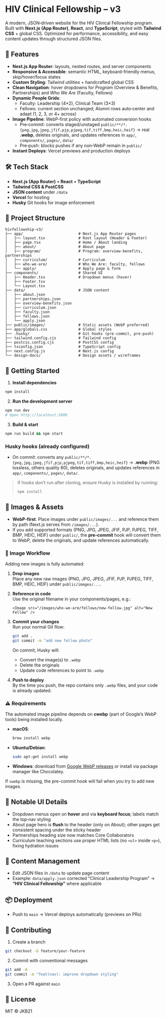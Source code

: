# HIV Clinical Fellowship – v3

A modern, JSON‑driven website for the HIV Clinical Fellowship program. Built with **Next.js (App Router)**, **React**, and **TypeScript**, styled with **Tailwind CSS** + global CSS. Optimized for performance, accessibility, and easy content updates through structured JSON files.

## 🚀 Features

- **Next.js App Router**: layouts, nested routes, and server components
- **Responsive & Accessible**: semantic HTML, keyboard-friendly menus, skip/hover/focus states
- **Custom Styling**: Tailwind utilities + handcrafted global CSS
- **Clean Navigation**: hover dropdowns for _Program_ (Overview & Benefits, Partnerships) and _Who We Are_ (Faculty, Fellows)
- **Dynamic People Grids**:
  - Faculty: Leadership (4×2), Clinical Team (3×3)
  - Fellows: current section unchanged; Alumni rows auto‑center and adapt (1, 2, 3, or 4+ across)
- **Image Pipeline**: WebP‑first policy with automated conversion hooks
  - Pre‑commit: converts staged/unstaged `public/**/*.{png,jpg,jpeg,jfif,pjp,pjpeg,tif,tiff,bmp,heic,heif}` → real **.webp**, deletes originals, and updates references in `app/`, `components/`, `pages/`, `data/`
  - Pre‑push: blocks pushes if any non‑WebP remain in `public/`
- **Instant Deploys**: Vercel previews and production deploys

## 🛠 Tech Stack

- **Next.js (App Router)** • **React** • **TypeScript**
- **Tailwind CSS & PostCSS**
- **JSON content** under `/data`
- **Vercel** for hosting
- **Husky** Git hooks for image enforcement

## 📁 Project Structure

```
hivfellowship-v3/
├── app/                         # Next.js App Router pages
│   ├── layout.tsx               # Root layout (Header & Footer)
│   ├── page.tsx                 # Home / About landing
│   ├── about/                   # About page
│   ├── program/                 # Program: overview-benefits, partnerships
│   ├── curriculum/              # Curriculum
│   ├── who-we-are/              # Who We Are: faculty, fellows
│   └── apply/                   # Apply page & form
├── components/                  # Shared UI
│   ├── Header.tsx               # Dropdown menus (hover)
│   ├── Footer.tsx
│   └── Layout.tsx
├── data/                        # JSON content
│   ├── about.json
│   ├── partnerships.json
│   ├── overview-benefits.json
│   ├── curriculum.json
│   ├── faculty.json
│   ├── fellows.json
│   └── apply.json
├── public/images/               # Static assets (WebP preferred)
├── app/globals.css              # Global styles
├── .husky/                      # Git hooks (pre-commit, pre-push)
├── tailwind.config.cjs          # Tailwind config
├── postcss.config.cjs           # PostCSS config
├── tsconfig.json                # TypeScript config
├── next.config.js               # Next.js config
└── design-docs/                 # Design assets / wireframes
```

## 🔧 Getting Started

1) **Install dependencies**
```bash
npm install
```

2) **Run the development server**
```bash
npm run dev
# Open http://localhost:3000
```

3) **Build & start**
```bash
npm run build && npm start
```

### Husky hooks (already configured)
- On commit: converts any `public/**/*.{png,jpg,jpeg,jfif,pjp,pjpeg,tif,tiff,bmp,heic,heif}` → **.webp** (PNG lossless, others quality 80), deletes originals, and updates references in `app/`, `components/`, `pages/`, `data/`.

> If hooks don’t run after cloning, ensure Husky is installed by running:
> ```bash
> npm install
> ```

## 📸 Images & Assets

- **WebP‑first**. Place images under `public/images/...` and reference them by path (Next.js serves from `/images/...`).
- If you add supported formats (PNG, JPG, JPEG, JFIF, PJP, PJPEG, TIFF, BMP, HEIC, HEIF) under `public/`, the **pre‑commit** hook will convert them to WebP, delete the originals, and update references automatically.

### 🔄 Image Workflow

Adding new images is fully automated:

1. **Drop images**  
   Place any new raw images (PNG, JPG, JPEG, JFIF, PJP, PJPEG, TIFF, BMP, HEIC, HEIF) under `public/images/...`.

2. **Reference in code**  
   Use the original filename in your components/pages, e.g.:
   ```tsx
   <Image src="/images/who-we-are/fellows/new-fellow.jpg" alt="New Fellow" />
   ```

3. **Commit your changes**  
   Run your normal Git flow:
   ```bash
   git add .
   git commit -m "add new fellow photo"
   ```

   On commit, Husky will:
   - Convert the image(s) to `.webp`
   - Delete the originals
   - Update code references to point to `.webp`

4. **Push to deploy**  
   By the time you push, the repo contains only `.webp` files, and your code is already updated.

### ⚠️ Requirements

The automated image pipeline depends on **cwebp** (part of Google’s WebP tools) being installed locally.

- **macOS**:
  ```bash
  brew install webp
  ```
- **Ubuntu/Debian**:
  ```bash
  sudo apt-get install webp
  ```
- **Windows**: download from [Google WebP releases](https://developers.google.com/speed/webp/download) or install via package manager like Chocolatey.

If `cwebp` is missing, the pre-commit hook will fail when you try to add new images.

## 🧭 Notable UI Details

- Dropdown menus open on **hover** and via **keyboard focus**; labels match the top‑nav styling
- About page hero is **flush** to the header (only on About); other pages get consistent spacing under the sticky header
- Partnerships heading size now matches Core Collaborators
- Curriculum teaching sections use proper HTML lists (no `<ul>` inside `<p>`), fixing hydration issues

## 📝 Content Management

- Edit JSON files in `/data` to update page content
- Example: `data/apply.json` corrected “Clinical Leadership Program” → **“HIV Clinical Fellowship”** where applicable

## 📦 Deployment

- Push to `main` → Vercel deploys automatically (previews on PRs)

## 🤝 Contributing

1. Create a branch
```bash
git checkout -b feature/your-feature
```
2. Commit with conventional messages
```bash
git add -A
git commit -m "feat(nav): improve dropdown styling"
```
3. Open a PR against `main`

## 📄 License

MIT © JKB21